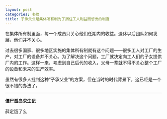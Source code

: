 ```yaml
---
layout: post
categories: 书摘
title: 子承父业是集体所有制为了捆住工人利益而想出的制度
---
```


在集体所有制里面，每一个成员只关心他们任期内的收益。退休以后团队如何发展，他们并不关心。

过去很多国家、很多地区实施的集体所有制就有这个问题——很多工人对工厂的生产，对工厂的设备并不关心。为了解决这个问题，工厂就决定向工人们的子女提供厂内的工作。这样一来，考虑到自己后代的收入，父母一辈就不得不关心整个工厂的设备和未来的生产效率。

虽然有很多人批判这种“子承父业”的方案，但在当时的时代背景下，这已经是一个很不错的办法了。

---

**[僵尸孤岛求生记](https://mp.weixin.qq.com/s/AOPr3lh0KD9GuQQthupJrQ)**

薛定饿了么